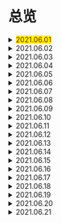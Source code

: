# 总览

<details> 
  <summary><mark><font color=darkred>2021.06.01</font></mark></summary>
  <br/>zebra
  <br/>mean
  <br/>be born
  <br/>beginning
  <br/>at the beginning
  <br/>sadly
  <br/>serious
  <br/>while
  <br/>living
  <br/>result
</details>
<details> 
  <summary>2021.06.02</summary>
  <br/>as a result
  <br/>danger
  <br/>in danger
  <br/>action
  <br/>take a action
  <br/>right away
  <br/>move
  <br/>reserve
  <br/>law
  <br/>none
</details>
<details> 
  <summary>2021.06.03</summary>
  <br/>at birth
  <br/>bat
  <br/>bee
  <br/>the same as
  <br/>stripe
  <br/>quality
  <br/>hunter
  <br/>wolf
  <br/>thick
  <br/>kill
</details>
<details> 
  <summary>2021.06.04</summary>
  <br/>human
  <br/>yours sincerely
  <br/>sell
  <br/>shame
  <br/>act
  <br/>illness
  <br/>accept
  <br/>report
  <br/>tail
  <br/>insect
</details>
<details> 
  <summary>2021.06.05</summary>
  <br/>slowly
  <br/>daytime
  <br/>otherwise
  <br/>have pity on
  <br/>take pity on
  <br/>live on
  <br/>mainly
  <br/>however
  <br/>closed
  <br/>because of
</details>
<details> 
  <summary>2021.06.06</summary>
  <br/>market
  <br/>yeah
  <br/>hen
  <br/>yummy
  <br/>crane
  <br/>sparrow
  <br/>feather
  <br/>swan
  <br/>eagle
  <br/>broad
</details>
<details> 
  <summary>2021.06.07</summary>
  <br/>wing
  <br/>type
  <br/>rare
  <br/>nature
  <br/>wetland
  <br/>provide
  <br/>wildlife
  <br/>perfect
  <br/>all year round
  <br/>easily
</details>
<details> 
  <summary>2021.06.08</summary>
  <br/>cent
  <br/>per cent
  <br/>in order to
  <br/>space
  <br/>lead
  <br/>lead to
  <br/>less and less
  <br/>moreover
  <br/>fisherman
  <br/>government
</details>
<details> 
  <summary>2021.06.09</summary>
  <br/>prevent
  <br/>record
  <br/>tourist
  <br/>describe
  <br/>understand
  <br/>importance
  <br/>write down
  <br/>binoculars
  <br/>clearly
  <br/>speaker
</details>
<details> 
  <summary>2021.06.10</summary>
  <br/>tour
  <br/>application
  <br/>form
  <br/>address
  <br/>chairperson
  <br/>introduce
  <br/>natural
  <br/>society
  <br/>bird-watching
  <br/>foggy
</details>
<details> 
  <summary>2021.06.11</summary>
  <br/>rainy
  <br/>snowy
  <br/>butterfly
  <br/>memory
  <br/>stream
  <br/>shade
  <br/>pile
  <br/>upon
  <br/>harvest
  <br/>crop
</details>
<details> 
  <summary>2021.06.12</summary>
  <br/>temperature
  <br/>drop
  <br/>rise
  <br/>kick
  <br/>fever
  <br/>wind
  <br/>snowstorm
  <br/>sunshine
  <br/>degree
  <br/>a bit
</details>
<details> 
  <summary>2021.06.13</summary>
  <br/>loud
  <br/>fog
  <br/>sleepy
  <br/>shiny
  <br/>sudden
  <br/>snowball
  <br/>deep
  <br/>frozen
  <br/>land
  <br/>exciting
</details>
<details> 
  <summary>2021.06.14</summary>
  <br/>throw
  <br/>snowman
  <br/>scream
  <br/>everywhere
  <br/>bet
  <br/>disaster
  <br/>mop
  <br/>up
  <br/>earthquake
  <br/>thousands of
</details>
<details> 
  <summary>2021.06.15</summary>
  <br/>accident
  <br/>crash
  <br/>flood
  <br/>wash away
  <br/>village
  <br/>lightning
  <br/>storm
  <br/>thunder
  <br/>catch fire
  <br/>slight
</details>
<details> 
  <summary>2021.06.16</summary>
  <br/>shake
  <br/>bomb
  <br/>fear
  <br/>direction
  <br/>in all direction
  <br/>brick
  <br/>come down
  <br/>silent
  <br/>not at all
  <br/>nervous
</details>
<details> 
  <summary>2021.06.17</summary>
  <br/>heart
  <br/>beat
  <br/>trapped
  <br/>mind
  <br/>calm
  <br/>calm down
  <br/>since
  <br/>still
  <br/>at last 
  <br/>daylight
</details>
<details> 
  <summary>2021.06.18</summary>
  <br/>safe
  <br/>break down
  <br/>towel
  <br/>rule
  <br/>railway
  <br/>pancake
  <br/>son
  <br/>granddaughter
  <br/>grandson
  <br/>weekday
</details>
<details> 
  <summary>2021.06.19</summary>
  <br/>headache
  <br/>toothache
  <br/>housework
  <br/>nearly
  <br/>find one's way
  <br/>shaking
  <br/>used to
  <br/>ever
  <br/>grandson
  <br/>weekday
</details>
<details> 
  <summary>2021.06.20</summary>
  <br/>wife
  <br/>turn into
  <br/>pollution
  <br/>factory
  <br/>waste
  <br/>realize
  <br/>improve
  <br/>situation
  <br/>in some ways
  <br/>impossible
</details>
<details> 
  <summary>2021.06.21</summary>
  <br/>lonely
  <br/>from time to time
  <br/>husband
  <br/>interview
  <br/>all one's life
  <br/>yet
  <br/>recently
  <br/>environment
  <br/>transport
  <br/>return
</details>
